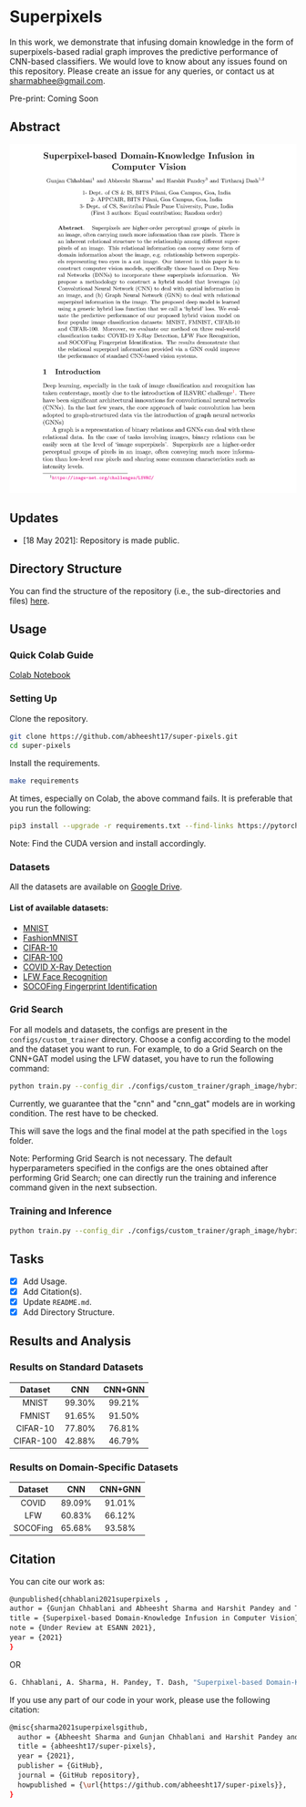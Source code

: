 # Superpixels
In this work, we demonstrate that infusing domain knowledge in the form of superpixels-based radial graph improves the predictive performance of CNN-based classifiers. We would love to know about any issues found on this repository. Please create an issue for any queries, or contact us at sharmabhee@gmail.com.

Pre-print: Coming Soon

## Abstract

<p align="center">
  <img src="./misc/images/paper_front_page.svg" alt="Paper Abstract"/>
</p>

## Updates

- [18 May 2021]: Repository is made public.

## Directory Structure

You can find the structure of the repository (i.e., the sub-directories and files) [here](misc/DIRSTRUCTURE.md).

## Usage

### Quick Colab Guide

[Colab Notebook](https://colab.research.google.com/drive/1zpgNTe1B_RqPzqVPwxwyia8DOPQfnBv2?usp=sharing)

### Setting Up

Clone the repository.

```sh
git clone https://github.com/abheesht17/super-pixels.git
cd super-pixels
```

Install the requirements.

```sh
make requirements
```
At times, especially on Colab, the above command fails. It is preferable that you run the following:

```sh
pip3 install --upgrade -r requirements.txt --find-links https://pytorch-geometric.com/whl/torch-1.8.0+cu101.html --find-links https://download.pytorch.org/whl/torch_stable.html
```

Note: Find the CUDA version and install accordingly. 

### Datasets

All the datasets are available on [Google Drive](https://drive.google.com/drive/u/0/folders/1CQfPgNtXmRzUqYrz5eFZDwHgW1crbje-).

#### List of available datasets:
- [MNIST](http://yann.lecun.com/exdb/mnist/)
- [FashionMNIST](https://github.com/zalandoresearch/fashion-mnist)
- [CIFAR-10](https://www.cs.toronto.edu/~kriz/cifar.html)
- [CIFAR-100](https://www.cs.toronto.edu/~kriz/cifar.html)
- [COVID X-Ray Detection](https://github.com/tawsifur/COVID-19-Chest-X-ray-Detection)
- [LFW Face Recognition](http://vis-www.cs.umass.edu/lfw/)
- [SOCOFing Fingerprint Identification](https://www.kaggle.com/ruizgara/socofing)


### Grid Search

For all models and datasets, the configs are present in the `configs/custom_trainer` directory. Choose a config according to the model and the dataset you want to run. For example, to do a Grid Search on the CNN+GAT model using the LFW dataset, you have to run the following command:

```sh
python train.py --config_dir ./configs/custom_trainer/graph_image/hybrid/cnn_gat_lfw --grid_search --validation
```

Currently, we guarantee that the "cnn" and "cnn_gat" models are in working condition. The rest have to be checked.

This will save the logs and the final model at the path specified in the `logs` folder.

Note: Performing Grid Search is not necessary. The default hyperparameters specified in the configs are the ones obtained after performing Grid Search; one can directly run the training and inference command given in the next subsection.  

### Training and Inference

```sh
python train.py --config_dir ./configs/custom_trainer/graph_image/hybrid/cnn_gat_lfw
```
## Tasks

- [x] Add Usage.
- [x] Add Citation(s).
- [x] Update `README.md`.
- [x] Add Directory Structure.

## Results and Analysis

### Results on Standard Datasets

|  Dataset  |   CNN  | CNN+GNN |
|:---------:|:------:|:-------:|
|   MNIST   | 99.30% |  99.21% |
|   FMNIST  | 91.65% |  91.50% |
|  CIFAR-10 | 77.80% |  76.81% |
| CIFAR-100 | 42.88% |  46.79% |

### Results on Domain-Specific Datasets

|  Dataset |   CNN  | CNN+GNN |
|:--------:|:------:|:-------:|
|   COVID  | 89.09% |  91.01% |
|    LFW   | 60.83% |  66.12% |
| SOCOFing | 65.68% |  93.58% |

## Citation

You can cite our work as:

```sh
@unpublished{chhablani2021superpixels ,
author = {Gunjan Chhablani and Abheesht Sharma and Harshit Pandey and Tirtharaj Dash},
title = {Superpixel-based Domain-Knowledge Infusion in Computer Vision},
note = {Under Review at ESANN 2021},
year = {2021}
}
```
OR

```sh
G. Chhablani, A. Sharma, H. Pandey, T. Dash, "Superpixel-based Domain-Knowledge Infusion in Computer Vision", Under Review at ESANN 2021, 2021.
```

If you use any part of our code in your work, please use the following citation:

```sh
@misc{sharma2021superpixelsgithub,
  author = {Abheesht Sharma and Gunjan Chhablani and Harshit Pandey and Tirtharaj Dash},
  title = {abheesht17/super-pixels},
  year = {2021},
  publisher = {GitHub},
  journal = {GitHub repository},
  howpublished = {\url{https://github.com/abheesht17/super-pixels}},
}
```